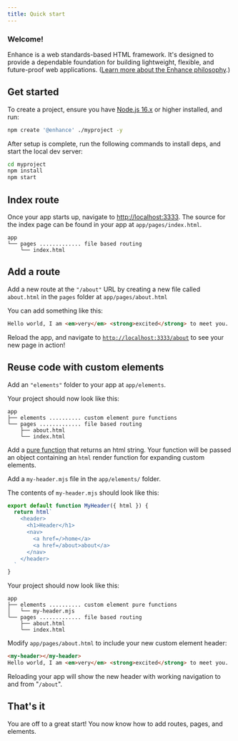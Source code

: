 ```yaml
---
title: Quick start
---
```


### Welcome!

Enhance is a web standards-based HTML framework. It's designed to provide a dependable foundation for building lightweight, flexible, and future-proof web applications. ([Learn more about the Enhance philosophy](/docs/learn/why-enhance).)

## Get started

To create a project, ensure you have <a href=https://nodejs.org>Node.js 16.x</a> or higher installed, and run:

```bash
npm create '@enhance' ./myproject -y
```

After setup is complete, run the following commands to install deps, and start the local dev server:

```bash
cd myproject
npm install
npm start
```

## Index route

Once your app starts up, navigate to [http://localhost:3333](http://localhost:3333).
The source for the index page can be found in your app at `app/pages/index.html`.

```
app
└── pages ............. file based routing
    └── index.html
```

## Add a route

Add a new route at the `"/about"` URL by creating a new file called `about.html` in the `pages` folder at `app/pages/about.html`

You can add something like this:

<doc-code filename="app/pages/about.html" >

```html
Hello world, I am <em>very</em> <strong>excited</strong> to meet you.
```

</doc-code>

Reload the app, and navigate to [`http://localhost:3333/about`](http://localhost:3333/about) to see your new page in action!

## Reuse code with custom elements

Add an `"elements"` folder to your app at `app/elements`.

Your project should now look like this:

```
app
├── elements .......... custom element pure functions
└── pages ............. file based routing
    ├── about.html
    └── index.html
```

Add a [pure function](https://en.wikipedia.org/wiki/Pure_function) that returns an html string.
Your function will be passed an object containing an `html` render function for expanding custom elements.

Add a `my-header.mjs` file in the `app/elements/` folder.

The contents of `my-header.mjs` should look like this:

<doc-code filename="app/elements/my-header.mjs" >

```javascript
export default function MyHeader({ html }) {
  return html`
    <header>
      <h1>Header</h1>
      <nav>
        <a href=/>home</a>
        <a href=/about>about</a>
      </nav>
    </header>
  `
}
```

</doc-code>

Your project should now look like this:

```
app
├── elements .......... custom element pure functions
│   └── my-header.mjs
└── pages ............. file based routing
    ├── about.html
    └── index.html
```

Modify `app/pages/about.html` to include your new custom element header:

<doc-code filename="app/pages/about.html" >

```html
<my-header></my-header>
Hello world, I am <em>very</em> <strong>excited</strong> to meet you.
```

</doc-code>

Reloading your app will show the new header with working navigation to and from "`/about`".

## That's it

You are off to a great start! You now know how to add routes, pages, and elements.
